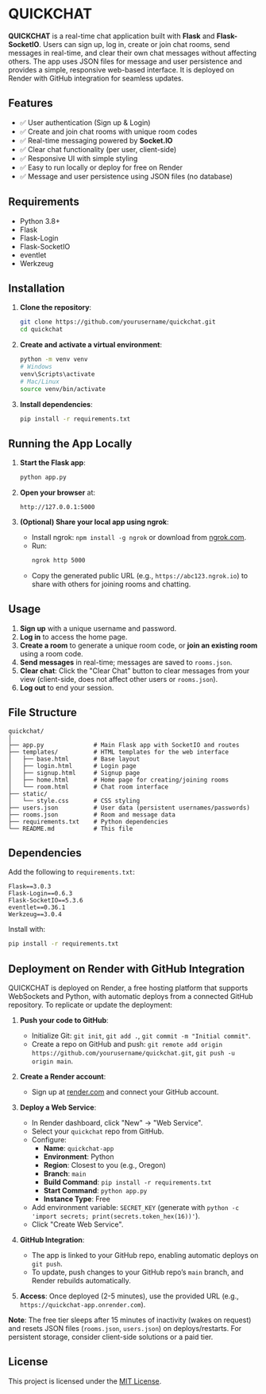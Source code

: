 # QUICKCHAT

**QUICKCHAT** is a real-time chat application built with **Flask** and **Flask-SocketIO**. Users can sign up, log in, create or join chat rooms, send messages in real-time, and clear their own chat messages without affecting others. The app uses JSON files for message and user persistence and provides a simple, responsive web-based interface. It is deployed on Render with GitHub integration for seamless updates.

## Features

- ✅ User authentication (Sign up & Login)  
- ✅ Create and join chat rooms with unique room codes  
- ✅ Real-time messaging powered by **Socket.IO**  
- ✅ Clear chat functionality (per user, client-side)  
- ✅ Responsive UI with simple styling  
- ✅ Easy to run locally or deploy for free on Render  
- ✅ Message and user persistence using JSON files (no database)

## Requirements

- Python 3.8+  
- Flask  
- Flask-Login  
- Flask-SocketIO  
- eventlet  
- Werkzeug  

## Installation

1. **Clone the repository**:
   ```bash
   git clone https://github.com/yourusername/quickchat.git
   cd quickchat
   ```

2. **Create and activate a virtual environment**:
   ```bash
   python -m venv venv
   # Windows
   venv\Scripts\activate
   # Mac/Linux
   source venv/bin/activate
   ```

3. **Install dependencies**:
   ```bash
   pip install -r requirements.txt
   ```

## Running the App Locally

1. **Start the Flask app**:
   ```bash
   python app.py
   ```

2. **Open your browser** at:
   ```
   http://127.0.0.1:5000
   ```

3. **(Optional) Share your local app using ngrok**:
   - Install ngrok: `npm install -g ngrok` or download from [ngrok.com](https://ngrok.com).
   - Run:
     ```bash
     ngrok http 5000
     ```
   - Copy the generated public URL (e.g., `https://abc123.ngrok.io`) to share with others for joining rooms and chatting.

## Usage

1. **Sign up** with a unique username and password.
2. **Log in** to access the home page.
3. **Create a room** to generate a unique room code, or **join an existing room** using a room code.
4. **Send messages** in real-time; messages are saved to `rooms.json`.
5. **Clear chat**: Click the "Clear Chat" button to clear messages from your view (client-side, does not affect other users or `rooms.json`).
6. **Log out** to end your session.

## File Structure

```
quickchat/
│
├── app.py              # Main Flask app with SocketIO and routes
├── templates/          # HTML templates for the web interface
│   ├── base.html       # Base layout
│   ├── login.html      # Login page
│   ├── signup.html     # Signup page
│   ├── home.html       # Home page for creating/joining rooms
│   └── room.html       # Chat room interface
├── static/
│   └── style.css       # CSS styling
├── users.json          # User data (persistent usernames/passwords)
├── rooms.json          # Room and message data
├── requirements.txt    # Python dependencies
└── README.md           # This file
```

## Dependencies

Add the following to `requirements.txt`:

```
Flask==3.0.3
Flask-Login==0.6.3
Flask-SocketIO==5.3.6
eventlet==0.36.1
Werkzeug==3.0.4
```

Install with:
```bash
pip install -r requirements.txt
```

## Deployment on Render with GitHub Integration

QUICKCHAT is deployed on Render, a free hosting platform that supports WebSockets and Python, with automatic deploys from a connected GitHub repository. To replicate or update the deployment:

1. **Push your code to GitHub**:
   - Initialize Git: `git init`, `git add .`, `git commit -m "Initial commit"`.
   - Create a repo on GitHub and push: `git remote add origin https://github.com/yourusername/quickchat.git`, `git push -u origin main`.

2. **Create a Render account**:
   - Sign up at [render.com](https://render.com) and connect your GitHub account.

3. **Deploy a Web Service**:
   - In Render dashboard, click "New" → "Web Service".
   - Select your `quickchat` repo from GitHub.
   - Configure:
     - **Name**: `quickchat-app`
     - **Environment**: Python
     - **Region**: Closest to you (e.g., Oregon)
     - **Branch**: `main`
     - **Build Command**: `pip install -r requirements.txt`
     - **Start Command**: `python app.py`
     - **Instance Type**: Free
   - Add environment variable: `SECRET_KEY` (generate with `python -c 'import secrets; print(secrets.token_hex(16))'`).
   - Click "Create Web Service".

4. **GitHub Integration**:
   - The app is linked to your GitHub repo, enabling automatic deploys on `git push`.
   - To update, push changes to your GitHub repo’s `main` branch, and Render rebuilds automatically.

5. **Access**: Once deployed (2-5 minutes), use the provided URL (e.g., `https://quickchat-app.onrender.com`).

**Note**: The free tier sleeps after 15 minutes of inactivity (wakes on request) and resets JSON files (`rooms.json`, `users.json`) on deploys/restarts. For persistent storage, consider client-side solutions or a paid tier.

## License

This project is licensed under the [MIT License](LICENSE).
